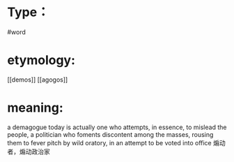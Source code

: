 # Type：
#word 
# etymology: 
[[demos]]
[[agogos]]
# meaning: 
a demagogue today is actually one who attempts, in essence, to mislead the people, a politician who foments discontent among the masses, rousing them to fever pitch by wild oratory, in an attempt to be voted into office
煽动者，煽动政治家